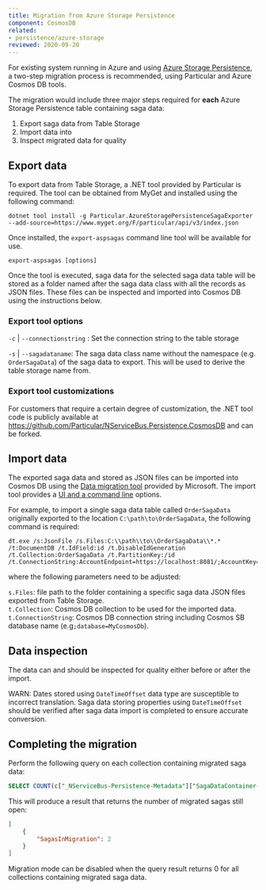 ```yaml
---
title: Migration from Azure Storage Persistence
component: CosmosDB
related:
- persistence/azure-storage
reviewed: 2020-09-20
---
```


For existing system running in Azure and using [Azure Storage Persistence](/persistence/azure-storage), a two-step migration process is recommended, using Particular and Azure Cosmos DB tools.

The migration would include three major steps required for **each** Azure Storage Persistence table containing saga data:

1. Export saga data from Table Storage
1. Import data into
1. Inspect migrated data for quality

## Export data

To export data from Table Storage, a .NET tool provided by Particular is required. The tool can be obtained from MyGet and installed using the following command:

```
dotnet tool install -g Particular.AzureStoragePersistenceSagaExporter --add-source=https://www.myget.org/F/particular/api/v3/index.json
```

Once installed, the `export-aspsagas` command line tool will be available for use.

`export-aspsagas [options]`

Once the tool is executed, saga data for the selected saga data table will be stored as a folder named after the saga data class with all the records as JSON files. These files can be inspected and imported into Cosmos DB using the instructions below.

### Export tool options
 
`-c` | `--connectionstring` : Set the connection string to the table storage

`-s` | `--sagadataname`: The saga data class name without the namespace (e.g. `OrderSagaData`) of the saga data to export. This will be used to derive the table storage name from.

### Export tool customizations

For customers that require a certain degree of customization, the .NET tool code is publicly available at https://github.com/Particular/NServiceBus.Persistence.CosmosDB and can be forked.

## Import data

The exported saga data and stored as JSON files can be imported into Cosmos DB using the [Data migration tool](https://docs.microsoft.com/en-us/azure/cosmos-db/import-data#Install) provided by Microsoft. The import tool provides a [UI and a command line](https://docs.microsoft.com/en-us/azure/cosmos-db/import-data#AzureTableSource) options.

For example, to import a single saga data table called `OrderSagaData` originally exported to the location `C:\path\to\OrderSagaData`, the following command is required:

```
dt.exe /s:JsonFile /s.Files:C:\\path\\to\\OrderSagaData\\*.* /t:DocumentDB /t.IdField:id /t.DisableIdGeneration /t.Collection:OrderSagaData /t.PartitionKey:/id /t.ConnectionString:AccountEndpoint=https://localhost:8081/;AccountKey=C2y6yDjf5/R+ob0N8A7Cgv30VRDJIWEHLM+4QDU5DE2nQ9nDuVTqobD4b8mGGyPMbIZnqyMsEcaGQy67XIw/Jw==;database=CosmosDBPersistence
```
where the following parameters need to be adjusted:

`s.Files`: file path to the folder containing a specific saga data JSON files exported from Table Storage.<br/>
`t.Collection`: Cosmos DB collection to be used for the imported data.<br/>
`t.ConnectionString`: Cosmos DB connection string including Cosmos SB database name (e.g`;database=MyCosmosDb`).<br/>

## Data inspection

The data can and should be inspected for quality either before or after the import.

WARN: Dates stored using `DateTimeOffset` data type are susceptible to incorrect translation. Saga data storing properties using `DateTimeOffset` should be verified after saga data import is completed to ensure accurate conversion.

## Completing the migration

Perform the following query on each collection containing migrated saga data:

```SQL
SELECT COUNT(c["_NServiceBus-Persistence-Metadata"]["SagaDataContainer-MigratedSagaId"]) AS SagasInMigration FROM c
```

This will produce a result that returns the number of migrated sagas still open:

```JSON
[
    {
        "SagasInMigration": 2
    }
]
```

Migration mode can be disabled when the query result returns 0 for all collections containing migrated saga data.
